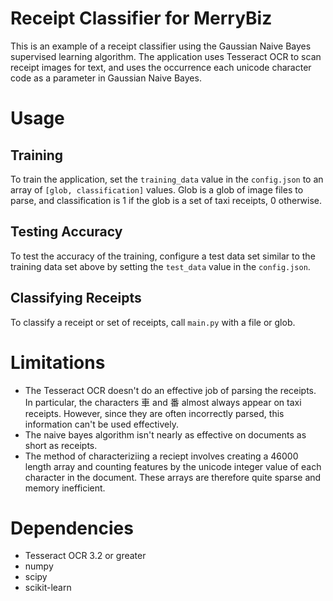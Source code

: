 # Receipt Classifier for MerryBiz
This is an example of a receipt classifier using the Gaussian Naive Bayes supervised learning algorithm. The application uses Tesseract OCR to scan receipt images for text, and uses the occurrence each unicode character code as a parameter in Gaussian Naive Bayes. 

# Usage 

## Training
To train the application, set the `training_data` value in the `config.json` to an array of `[glob, classification]` values. Glob is a glob of image files to parse, and classification is 1 if the glob is a set of taxi receipts, 0 otherwise.

## Testing Accuracy
To test the accuracy of the training, configure a test data set similar to the training data set above by setting the `test_data` value in the `config.json`.

## Classifying Receipts
To classify a receipt or set of receipts, call `main.py` with a file or glob.

# Limitations
- The Tesseract OCR doesn't do an effective job of parsing the receipts. In particular, the characters 車 and 番 almost always appear on taxi receipts. However, since they are often incorrectly parsed, this information can't be used effectively.
- The naive bayes algorithm isn't nearly as effective on documents as short as receipts.
- The method of characteriziing a reciept involves creating a 46000 length array and counting features by the unicode integer value of each character in the document. These arrays are therefore quite sparse and memory inefficient.

# Dependencies
- Tesseract OCR 3.2 or greater
- numpy
- scipy
- scikit-learn
